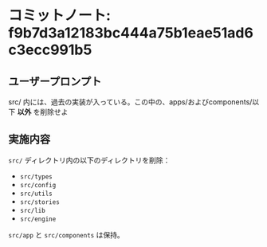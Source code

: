 # コミットノート: f9b7d3a12183bc444a75b1eae51ad6c3ecc991b5

## ユーザープロンプト

src/ 内には、過去の実装が入っている。この中の、apps/およびcomponents/以下 **以外** を削除せよ

## 実施内容

`src/` ディレクトリ内の以下のディレクトリを削除：
- `src/types`
- `src/config`
- `src/utils`
- `src/stories`
- `src/lib`
- `src/engine`

`src/app` と `src/components` は保持。
